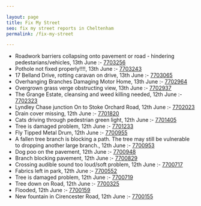```yaml
---

layout: page
title: Fix My Street
seo: fix my street reports in Cheltenham
permalink: /fix-my-street

---
```


<!-- fix_marker starts -->

- Roadwork barriers collapsing onto pavement or road - hindering pedestarians/vehicles, 13th June :- [7703256](https://www.fixmystreet.com/report/7703256)
- Pothole not fixed properly!!!!, 13th June :- [7703243](https://www.fixmystreet.com/report/7703243)
- 17 Belland Drive, rotting caravan on drive, 13th June :- [7703065](https://www.fixmystreet.com/report/7703065)
- Overhanging Branches Damaging Motor Home, 13th June :- [7702964](https://www.fixmystreet.com/report/7702964)
- Overgrown grass verge obstructing view, 13th June :- [7702937](https://www.fixmystreet.com/report/7702937)
- The Grange Estate, cleansing and weed killing needed, 12th June :- [7702323](https://www.fixmystreet.com/report/7702323)
- Lyndley Chase junction On to Stoke Orchard Road, 12th June :- [7702023](https://www.fixmystreet.com/report/7702023)
- Drain cover missing, 12th June :- [7701820](https://www.fixmystreet.com/report/7701820)
- Cats driving through pedestrian green light, 12th June :- [7701405](https://www.fixmystreet.com/report/7701405)
- Tree is damaged problem, 12th June :- [7701233](https://www.fixmystreet.com/report/7701233)
- Fly Tipped Metal Drum, 12th June :- [7700955](https://www.fixmystreet.com/report/7700955)
- A fallen tree branch is blocking a path. The tree may still be vulnerable to dropping another large branch., 12th June :- [7700953](https://www.fixmystreet.com/report/7700953)
- Dog poo on the pavement, 12th June :- [7700948](https://www.fixmystreet.com/report/7700948)
- Branch blocking pavement, 12th June :- [7700829](https://www.fixmystreet.com/report/7700829)
- Crossing audible sound too loud/soft problem, 12th June :- [7700717](https://www.fixmystreet.com/report/7700717)
- Fabrics left in park, 12th June :- [7700552](https://www.fixmystreet.com/report/7700552)
- Tree is damaged problem, 12th June :- [7700719](https://www.fixmystreet.com/report/7700719)
- Tree down on Road, 12th June :- [7700325](https://www.fixmystreet.com/report/7700325)
- Flooded, 12th June :- [7700159](https://www.fixmystreet.com/report/7700159)
- New fountain in Cirencester Road, 12th June :- [7700155](https://www.fixmystreet.com/report/7700155)

<!-- fix_marker ends -->